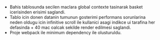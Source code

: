- Bahis tablosunda secilen maclara global contexte tasinarak basket icerisinden erisimi saglandi.
- Tablo icin donen datanin tumunun gosterimi performans sorunlarina neden oldugu icin infinitive scroll ile kullanici asagi 
  indikce ui tarafina her defasinda + 40 mac oalcak sekilde render edilmesi saglandi.
- Proje webpack ile minimum dependency ile olusturuldu.
